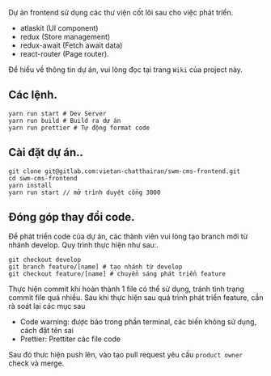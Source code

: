 Dự án frontend sử dụng các thư viện cốt lõi sau cho việc phát triển.

* atlaskit (UI component)
* redux (Store management)
* redux-await (Fetch await data)
* react-router (Page router).

Để hiểu về thông tin dự án, vui lòng đọc tại trang `Wiki` của project này.

## Các lệnh.
```
yarn run start # Dev Server
yarn run build # Build ra dự án
yarn run prettier # Tự động format code
```

## Cài đặt dự án..

```
git clone git@gitlab.com:vietan-chatthairan/swm-cms-frontend.git
cd swm-cms-frontend
yarn install
yarn run start // mở trình duyệt cổng 3000
```

## Đóng góp thay đổi code.
Để phát triển code của dự án, các thành viên vui lòng tạo branch mới từ nhánh develop.
Quy trình thực hiện như sau:.
```
git checkout develop
git branch feature/[name] # tạo nhánh từ develop
git checkout feature/[name] # chuyển sáng phát triển feature
```

Thực hiện commit khi hoàn thành 1 file có thể sử dụng, tránh tình trạng commit file quá nhiều.
Sau khi thực hiện sau quá trình phát triển feature, cần rà soát lại các mục sau

* Code warning: được báo trong phần terminal, các biến không sử dụng, cách đặt tên sai
* Prettier: Prettiter các file code

Sau đó thưc hiện push lên, vào tạo pull request yêu cầu `product owner` check và merge.